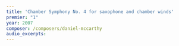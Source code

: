 ```yaml
---
title: 'Chamber Symphony No. 4 for saxophone and chamber winds'
premier: "1"
year: 2007
composer: /composers/daniel-mccarthy
audio_excerpts: 
---
```


